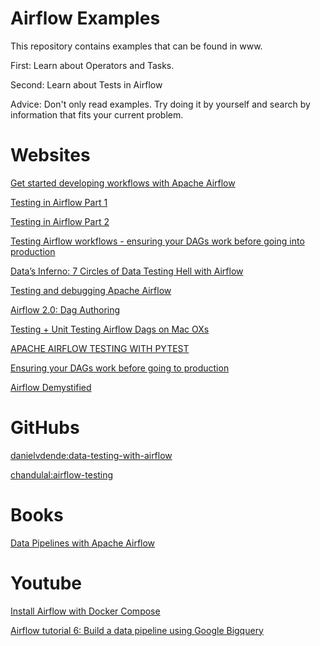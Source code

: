 # Airflow Examples

This repository contains examples that can be found in www.

First: Learn about Operators and Tasks.

Second: Learn about Tests in Airflow

Advice: Don't only read examples. Try doing it by yourself and search by information that fits your current 
problem.


# Websites

[Get started developing workflows with Apache Airflow](https://michal.karzynski.pl/blog/2017/03/19/developing-workflows-with-apache-airflow/)

[Testing in Airflow Part 1](https://blog.usejournal.com/testing-in-airflow-part-1-dag-validation-tests-dag-definition-tests-and-unit-tests-2aa94970570c)

[Testing in Airflow Part 2 ](https://medium.com/@chandukavar/testing-in-airflow-part-2-integration-tests-and-end-to-end-pipeline-tests-af0555cd1a82)

[Testing Airflow workflows - ensuring your DAGs work before going into production](https://www.youtube.com/watch?v=ANJnYbLwLjE&ab_channel=ApacheAirflow)

[Data’s Inferno: 7 Circles of Data Testing Hell with Airflow](https://medium.com/wbaa/datas-inferno-7-circles-of-data-testing-hell-with-airflow-cef4adff58d8)

[Testing and debugging Apache Airflow](https://godatadriven.com/blog/testing-and-debugging-apache-airflow/)

[Airflow 2.0: Dag Authoring](https://www.polidea.com/blog/airflow-2-0-dag-authoring-redesigned/)

[Testing + Unit Testing Airflow Dags on Mac OXs](https://arpitrana.medium.com/testing-unit-testing-airflow-dags-on-mac-oxs-1944657f90dc)

[APACHE AIRFLOW TESTING WITH PYTEST](https://opensource.creativecommons.org/blog/entries/apache-airflow-testing-with-pytest/)

[Ensuring your DAGs work
before going to production](https://airflowsummit.org/slides/j2-Ensuring-your-DAGs-work-before-going-to-production.pdf)

[Airflow Demystified](https://medium.com/@omidvd/airflow-file-sensor-example-airflow-demystified-50584bca1628)

# GitHubs

[danielvdende:data-testing-with-airflow](https://github.com/danielvdende/data-testing-with-airflow/tree/master/dags/tests)

[chandulal:airflow-testing](https://github.com/chandulal/airflow-testing)

# Books

[Data Pipelines with Apache Airflow](https://livebook.manning.com/book/data-pipelines-with-apache-airflow/welcome/v-5/)

# Youtube

[Install Airflow with Docker Compose](https://www.youtube.com/watch?v=20HDFbYyAY0&t=14s&ab_channel=RocketMan)

[Airflow tutorial 6: Build a data pipeline using Google Bigquery](https://www.youtube.com/watch?v=wAyu5BN3VpY)